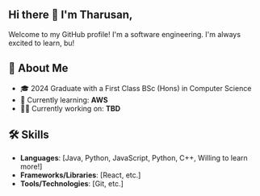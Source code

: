 ## Hi there 👋 I'm Tharusan,

Welcome to my GitHub profile! I'm a software engineering. I'm always excited to learn, bu!

## 🚀 About Me
- 🎓 2024 Graduate with a First Class BSc (Hons) in Computer Science
- 🌱 Currently learning: **AWS**
- 👨‍💻 Currently working on: **TBD**

## 🛠 Skills
- **Languages**: [Java, Python, JavaScript, Python, C++, Willing to learn more!]
- **Frameworks/Libraries**: [React, etc.]
- **Tools/Technologies**: [Git, etc.]

<!--
**TharusanV/TharusanV** is a ✨ _special_ ✨ repository because its `README.md` (this file) appears on your GitHub profile.

Here are some ideas to get you started:

- 🔭 I’m currently working on ...
- 🌱 I’m currently learning ...
- 👯 I’m looking to collaborate on ...
- 🤔 I’m looking for help with ...
- 💬 Ask me about ...
- 📫 How to reach me: ...
- 😄 Pronouns: ...
- ⚡ Fun fact: ...
-->
